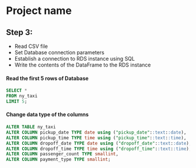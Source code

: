 # Project name
## Step 3:
- Read CSV file
- Set Database connection parameters
- Establish a connection to RDS instance using SQL
- Write the contents of the DataFrame to the RDS instance

#### Read the first 5 rows of Database

```sql
SELECT *
FROM ny_taxi
LIMIT 5;
```

#### Change data type of the columns 

```sql
ALTER TABLE ny_taxi
ALTER COLUMN pickup_date TYPE date using ("pickup_date"::text::date),
ALTER COLUMN pickup_time TYPE time using ("pickup_time"::text::time),
ALTER COLUMN dropoff_date TYPE date using ("dropoff_date"::text::date),
ALTER COLUMN dropoff_time TYPE time using ("dropoff_time"::text::time),
ALTER COLUMN passenger_count TYPE smallint,
ALTER COLUMN payment_type TYPE smallint;
```
